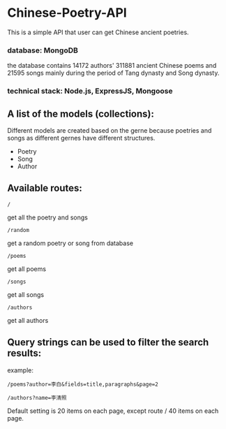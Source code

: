 # Chinese-Poetry-API

This is a simple API that user can get Chinese ancient poetries.

### database: MongoDB
the database contains 14172 authors' 311881 ancient Chinese poems and 21595 songs mainly during the period of Tang dynasty and Song dynasty.

### technical stack: Node.js, ExpressJS, Mongoose

## A list of the models (collections):
Different models are created based on the gerne because poetries and songs as different gernes have different structures.

- Poetry
- Song
- Author

## Available routes:
```
/
```
get all the poetry and songs 

```
/random
```
get a random poetry or song from database

```
/poems
```
get all poems

```
/songs
```
get all songs

```
/authors
```
get all authors

## Query strings can be used to filter the search results:
example:
```
/poems?author=李白&fields=title,paragraphs&page=2

```
```
/authors?name=李清照
```
Default setting is 20 items on each page, except route / 40 items on each page.


